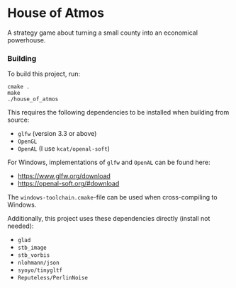 # House of Atmos
A strategy game about turning a small county into an economical powerhouse.

### Building
To build this project, run: 
```
cmake .
make
./house_of_atmos
```

This requires the following dependencies to be installed when building from source:
- `glfw` (version 3.3 or above)
- `OpenGL`
- `OpenAL` (I use `kcat/openal-soft`)

For Windows, implementations of `glfw` and `OpenAL` can be found here:
- https://www.glfw.org/download
- https://openal-soft.org/#download

The `windows-toolchain.cmake`-file can be used when cross-compiling to Windows.


Additionally, this project uses these dependencies directly (install not needed):
- `glad`
- `stb_image`
- `stb_vorbis`
- `nlohmann/json`
- `syoyo/tinygltf`
- `Reputeless/PerlinNoise`
